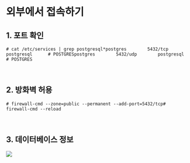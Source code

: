 # 외부에서 접속하기

## 1. 포트 확인 <a id="1"></a>

```text
# cat /etc/services | grep postgresql*postgres        5432/tcp        postgresql      # POSTGRESpostgres        5432/udp        postgresql      # POSTGRES
```

‌

## 2. 방화벽 허용 <a id="2"></a>

```text
# firewall-cmd --zone=public --permanent --add-port=5432/tcp# firewall-cmd --reload
```

‌

## 3. 데이터베이스 정보 <a id="3"></a>

![](https://gblobscdn.gitbook.com/assets%2F-MB2nJLjZYVpIePzpLXN%2F-MB2x_GTdwvUCaPYNKY4%2F-MB2zerxaY-lY7CwUJkc%2Fimage.png?alt=media&token=e7612ad7-6df5-4152-ac15-de3cce0315bb)

